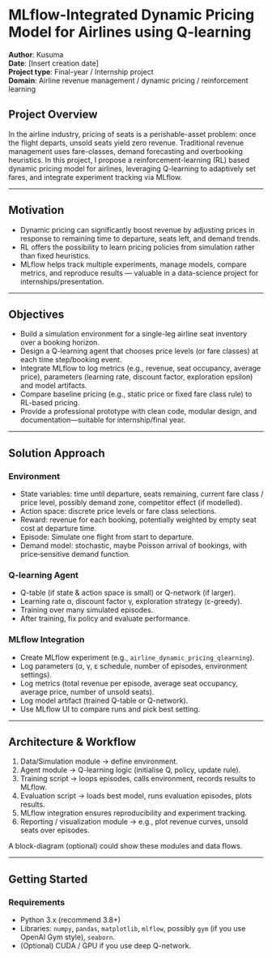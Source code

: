 # MLflow-Integrated Dynamic Pricing Model for Airlines using Q-learning

**Author**: Kusuma  
**Date**: [Insert creation date]  
**Project type**: Final-year / Internship project  
**Domain**: Airline revenue management / dynamic pricing / reinforcement learning

## Project Overview  
In the airline industry, pricing of seats is a perishable-asset problem: once the flight departs, unsold seats yield zero revenue. Traditional revenue management uses fare-classes, demand forecasting and overbooking heuristics. In this project, I propose a reinforcement-learning (RL) based dynamic pricing model for airlines, leveraging Q-learning to adaptively set fares, and integrate experiment tracking via MLflow.

---

## Motivation  
- Dynamic pricing can significantly boost revenue by adjusting prices in response to remaining time to departure, seats left, and demand trends.  
- RL offers the possibility to learn pricing policies from simulation rather than fixed heuristics.  
- MLflow helps track multiple experiments, manage models, compare metrics, and reproduce results — valuable in a data-science project for internships/presentation.

---

## Objectives  
- Build a simulation environment for a single-leg airline seat inventory over a booking horizon.  
- Design a Q-learning agent that chooses price levels (or fare classes) at each time step/booking event.  
- Integrate MLflow to log metrics (e.g., revenue, seat occupancy, average price), parameters (learning rate, discount factor, exploration epsilon) and model artifacts.  
- Compare baseline pricing (e.g., static price or fixed fare class rule) to RL-based pricing.  
- Provide a professional prototype with clean code, modular design, and documentation—suitable for internship/final year.

---

## Solution Approach  
### Environment  
- State variables: time until departure, seats remaining, current fare class / price level, possibly demand zone, competitor effect (if modelled).  
- Action space: discrete price levels or fare class selections.  
- Reward: revenue for each booking, potentially weighted by empty seat cost at departure time.  
- Episode: Simulate one flight from start to departure.  
- Demand model: stochastic, maybe Poisson arrival of bookings, with price‐sensitive demand function.

### Q-learning Agent  
- Q-table (if state & action space is small) or Q-network (if larger).  
- Learning rate α, discount factor γ, exploration strategy (ε-greedy).  
- Training over many simulated episodes.  
- After training, fix policy and evaluate performance.

### MLflow Integration  
- Create MLflow experiment (e.g., `airline_dynamic_pricing_qlearning`).  
- Log parameters (α, γ, ε schedule, number of episodes, environment settings).  
- Log metrics (total revenue per episode, average seat occupancy, average price, number of unsold seats).  
- Log model artifact (trained Q-table or Q-network).  
- Use MLflow UI to compare runs and pick best setting.

---

## Architecture & Workflow  
1. Data/Simulation module → define environment.  
2. Agent module → Q-learning logic (initialise Q, policy, update rule).  
3. Training script → loops episodes, calls environment, records results to MLflow.  
4. Evaluation script → loads best model, runs evaluation episodes, plots results.  
5. MLflow integration ensures reproducibility and experiment tracking.  
6. Reporting / visualization module → e.g., plot revenue curves, unsold seats over episodes.

A block-diagram (optional) could show these modules and data flows.

---

## Getting Started  
### Requirements  
- Python 3.x (recommend 3.8+)  
- Libraries: `numpy`, `pandas`, `matplotlib`, `mlflow`, possibly `gym` (if you use OpenAI Gym style), `seaborn`.  
- (Optional) CUDA / GPU if you use deep Q-network.

